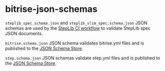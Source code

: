 # bitrise-json-schemas

`steplib_spec.schema.json` and `steplib_slim_spec.schema.json` JSON schemas are used by the [StepLib CI workflow](https://github.com/bitrise-io/tooling-steplib-controller) to validate StepLib spec JSON documents.

`bitrise.schema.json` JSON schema validates bitrise.yml files and is published to the [JSON Schema Store](https://json.schemastore.org/bitrise.json).

`step.schema.json` JSON schemas validate step.yml files and is published to the [JSON Schema Store](https://json.schemastore.org/bitrise-step.json).
